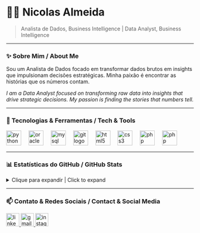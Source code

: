 # 👨‍💻 Nicolas Almeida

> Analista de Dados, Business Intelligence | Data Analyst, Business Intelligence

---

### ✨ Sobre Mim / About Me

Sou um Analista de Dados focado em transformar dados brutos em insights que impulsionam decisões estratégicas. Minha paixão é encontrar as histórias que os números contam.

*I am a Data Analyst focused on transforming raw data into insights that drive strategic decisions. My passion is finding the stories that numbers tell.*

---

### 🚀 Tecnologias & Ferramentas / Tech & Tools

<p align="left">
  <img src="https://cdn.jsdelivr.net/gh/devicons/devicon/icons/python/python-original.svg" height="40" alt="python logo" title="Python" />
  <img width="12" />
  <img src="https://cdn.jsdelivr.net/gh/devicons/devicon/icons/oracle/oracle-original.svg" height="40" alt="oracle logo" title="Oracle DB" />
  <img width="12" />
  <img src="https://cdn.jsdelivr.net/gh/devicons/devicon/icons/mysql/mysql-original-wordmark.svg" height="40" alt="mysql logo" title="MySQL"/>
  <img width="12" />
  <img src="https://cdn.jsdelivr.net/gh/devicons/devicon/icons/git/git-original.svg" height="40" alt="git logo" title="Git" />
  <img width="12" />
  <img src="https://cdn.jsdelivr.net/gh/devicons/devicon/icons/html5/html5-original.svg" height="40" alt="html5 logo" title="HTML5" />
  <img width="12" />
  <img src="https://cdn.jsdelivr.net/gh/devicons/devicon/icons/css3/css3-original.svg" height="40" alt="css3 logo" title="CSS3" />
  <img width="12" />
  <img src="https://cdn.jsdelivr.net/gh/devicons/devicon/icons/php/php-original.svg" height="40" alt="php logo" title="PHP" />
  <img width="12" />
  <img src="https://cdn.jsdelivr.net/gh/devicons/devicon/icons/powershell/powershell-original.svg" height="40" alt="php logo" title="PowerShell" />
</p>

---

### 📊 Estatísticas do GitHub / GitHub Stats

<details>
<summary>Clique para expandir | Click to expand</summary>
<br>
<div align="center">
  <table align="center">
    <tr align="center">
      <td>
        <a href="https://github.com/KumaNics">
          <img height="180em" src="https://github-readme-stats.vercel.app/api?username=KumaNics&show_icons=true&theme=dark&include_all_commits=true&count_private=true"/>
        </a>
      </td>
      <td>
        <a href="https://github.com/KumaNics">
          <img height="180em" src="https://github-readme-stats.vercel.app/api/top-langs/?username=KumaNics&layout=compact&langs_count=7&theme=dark"/>
        </a>
      </td>
    </tr>
  </table>
</div>
</details>

---

### 📫 Contato & Redes Sociais / Contact & Social Media

<p align="left">
  <a href="https://www.linkedin.com/in/nicolas-almeida-hello" target="_blank">
    <img src="https://img.shields.io/static/v1?message=LinkedIn&logo=linkedin&label=&color=0077B5&logoColor=white&labelColor=&style=for-the-badge" height="35" alt="linkedin logo" />
  </a>
  <a href="mailto:nicola.privado@gmail.com" target="_blank">
    <img src="https://img.shields.io/static/v1?message=Gmail&logo=gmail&label=&color=D14836&logoColor=white&labelColor=&style=for-the-badge" height="35" alt="gmail logo" />
  </a>
  <a href="https://instagram.com/nic.php" target="_blank">
    <img src="https://img.shields.io/static/v1?message=Instagram&logo=instagram&label=&color=E4405F&logoColor=white&labelColor=&style=for-the-badge" height="35" alt="instagram logo" />
  </a>
</p>
